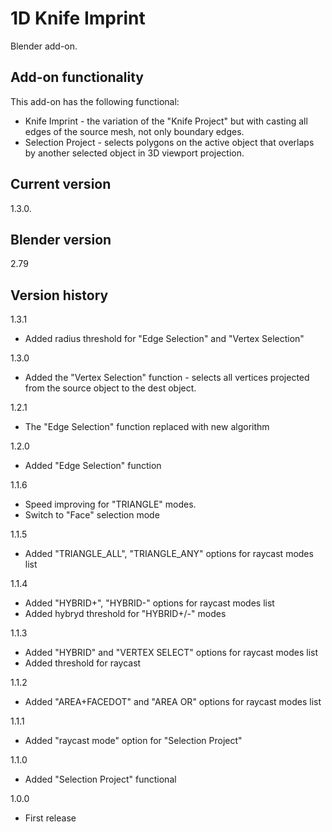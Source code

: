 # 1D Knife Imprint

Blender add-on.

Add-on functionality
-
This add-on has the following functional:
- Knife Imprint - the variation of the "Knife Project" but with casting all edges of the source mesh, not only boundary edges.
- Selection Project - selects polygons on the active object that overlaps by another selected object in 3D viewport projection.

Current version
-
1.3.0.

Blender version
-
2.79

Version history
-

1.3.1
- Added radius threshold for "Edge Selection" and "Vertex Selection"

1.3.0
- Added the "Vertex Selection" function - selects all vertices projected from the source object to the dest object.

1.2.1
- The "Edge Selection" function replaced with new algorithm

1.2.0
- Added "Edge Selection" function

1.1.6
- Speed improving for "TRIANGLE" modes.
- Switch to "Face" selection mode

1.1.5
- Added "TRIANGLE_ALL", "TRIANGLE_ANY" options for raycast modes list

1.1.4
- Added "HYBRID+", "HYBRID-" options for raycast modes list
- Added hybryd threshold for "HYBRID+/-" modes

1.1.3
- Added "HYBRID" and "VERTEX SELECT" options for raycast modes list
- Added threshold for raycast

1.1.2
- Added "AREA+FACEDOT" and "AREA OR" options for raycast modes list

1.1.1
- Added "raycast mode" option for "Selection Project"

1.1.0
- Added "Selection Project" functional

1.0.0
- First release

